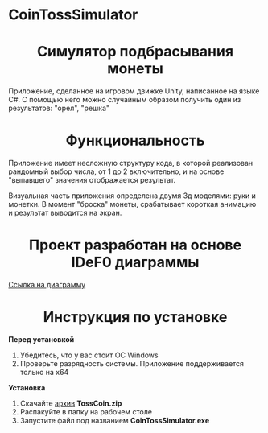 # CoinTossSimulator

<h1 align="center">Симулятор подбрасывания монеты</h1>

Приложение, сделанное на игровом движке Unity, написанное на языке C#. С помощью него можно случайным образом получить один из результатов: "орел", "решка"
<h1 align="center">Функциональность</h1>

Приложение имеет несложную структуру кода, в которой реализован рандомный выбор числа, от 1 до 2 включительно, и на основе "выпавшего" значения отображается результат.
<p>Визуальная часть приложения определена двумя 3д моделями: руки и монетки. В момент "броска" монеты, срабатывает короткая анимацию и результат выводится на экран.</p>

<h1 align="center">Проект разработан на основе IDeF0 диаграммы</h1>

[Ссылка на диаграмму](https://clck.ru/3EQUWS)

<h1 align="center">Инструкция по установке</h1>
<p><strong> Перед установкой </strong></p>
<ol>
  <li>Убедитесь, что у вас стоит ОС Windows</li>
  <li>Проверьте разрядность системы. Приложение поддерживается только на х64</li>
</ol>
<p><strong> Установка </strong></p>
<ol>
  <li>Скачайте <a href="https://github.com/Evgeny2332/CoinTossSimulator/releases/tag/public">архив</a> <strong>TossCoin.zip</strong></li>
  <li>Распакуйте в папку на рабочем столе</li>
  <li>Запустите файл под названием <strong>CoinTossSimulator.exe</strong></li>
</ol>
